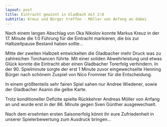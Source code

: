 ```yaml
---
layout: post
title: Eintracht gewinnt in Gladbach mit 2:0
subtitle: Kreuz und Bürger treffen - Möller von Anfang an dabei
---
```


Nach einem langen Abschlag von Oka Nikolov konnte Markus Kreuz in der 17. Minute die 1:0 Führung für die Eintracht markieren, die bis zur Halbzeitpause Bestand haben sollte...

Mitte der zweiten Halbzeit entwickelten die Gladbacher mehr Druck was zu zahlreichen Torchancen führte. Mit einer soliden Abwehrleistung und etwas Glück konnte die Eintracht aber einen Gladbacher Torerfolg verhindern. In der 90. Spielminute sorgte der erst 1 Minute zuvor eingewechselte Henning Bürger nach schönem Zuspiel von Nico Frommer für die Entscheidung.

In einem größtenteils sehr fairen Spiel sahen nur Andree Wiedener, sowie der Gladbacher Asanin die gelbe Karte.

Trotz konditioneller Defizite spielte Rückkehrer Andreas Möller von Anfang an und wurde erst in der 86. Minute gegen Sven Günther ausgewechselt.

Nach dem ersehnten ersten Saisonerfolg könnt ihr eure Zufriedenheit in unserer Spielerbewertung zum Ausdruck bringen...
